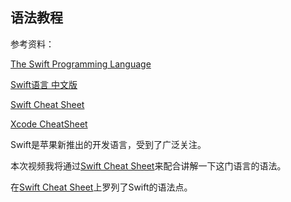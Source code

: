 ## 语法教程


参考资料：

[The Swift Programming Language](https://developer.apple.com/library/prerelease/ios/documentation/swift/conceptual/swift_programming_language/index.html) 

[Swift语言 中文版](http://www.swiftguide.cn/)

[Swift Cheat Sheet][1]

[Xcode CheatSheet](http://www.git-tower.com/blog/xcode-cheat-sheet-detail/)

Swift是苹果新推出的开发语言，受到了广泛关注。

本次视频我将通过[Swift Cheat Sheet][1]来配合讲解一下这门语言的语法。

在[Swift Cheat Sheet][1]上罗列了Swift的语法点。








[1]: https://github.com/grant/swift-cheat-sheet "Swift Cheat Sheet"




